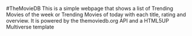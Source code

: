 #TheMovieDB
This is a simple webpage that shows a list of Trending Movies of the week or Trending Movies of today with each title, rating and overview. It is powered by the themoviedb.org API and a HTML5UP Multiverse template